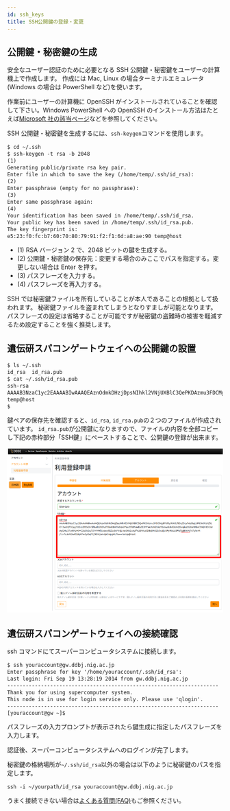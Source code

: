 ```yaml
---
id: ssh_keys
title: SSH公開鍵の登録・変更
---
```


## 公開鍵・秘密鍵の生成

安全なユーザー認証のために必要となる SSH 公開鍵・秘密鍵をユーザーの計算機上で作成します。
作成には Mac, Linux の場合ターミナルエミュレータ(Windows の場合は PowerShell など)を使います。

作業前にユーザーの計算機に OpenSSH がインストールされていることを確認して下さい。Windows PowerShell への OpenSSH のインストール方法はたとえば[Microsoft 社の該当ページ](https://docs.microsoft.com/en-us/windows-server/administration/openssh/openssh_install_firstuse)などを参照してください。


SSH 公開鍵・秘密鍵を生成するには、`ssh-keygen`コマンドを使用します。

```
$ cd ~/.ssh
$ ssh-keygen -t rsa -b 2048                                                      (1)
Generating public/private rsa key pair.
Enter file in which to save the key (/home/temp/.ssh/id_rsa):                    (2)
Enter passphrase (empty for no passphrase):                                      (3)
Enter same passphrase again:                                                     (4)
Your identification has been saved in /home/temp/.ssh/id_rsa.
Your public key has been saved in /home/temp/.ssh/id_rsa.pub.
The key fingerprint is:
e5:23:f0:fc:b7:60:70:80:79:91:f2:f1:6d:a8:ae:90 temp@host
```

- (1) RSA バージョン 2 で、2048 ビットの鍵を生成する。
- (2) 公開鍵・秘密鍵の保存先：変更する場合のみここでパスを指定する。変更しない場合は Enter を押す。
- (3) パスフレーズを入力する。
- (4) パスフレーズを再入力する。


SSH では秘密鍵ファイルを所有していることが本人であることの根拠として扱われます。
秘密鍵ファイルを盗まれてしまうとなりすましが可能となります。
パスフレーズの設定は省略することが可能ですが秘密鍵の盗難時の被害を軽減するため設定することを強く推奨します。



## 遺伝研スパコンゲートウェイへの公開鍵の設置


```
$ ls ~/.ssh
id_rsa  id_rsa.pub
$ cat ~/.ssh/id_rsa.pub
ssh-rsa AAAAB3NzaC1yc2EAAAABIwAAAQEAznOdmkDHzjDpsNIhkl2VNjUXBlC3QePKDAzmu3FDCMgBYUDyiXAXLf85q25cylVq66gLUP63nlFJz4/SLO13w2Qf3Gyyj7ADJJZR3sD+Sf8vdlt2hShAT0kkKBmToBqv2Pqx2SfzRVedlyCE4YFieUVmZUkz95dxwSUklGXmQSvigkqCG86r0NlxCSMjYitDGWAyGMu37cvBYzH0+C2uthtbqTd1VYHfjtvewySSZsvbVVnjLme0Ah2cAyifVaSN4uslDBqkN62b3vaijoXPy9ieUzSP0/dgBhKN/m7yhnM/1s+foJnRI3wfDdqXPw3yOqPC/9EXrjnmdpEmpgMJTw== temp@host
$ 
```


鍵ペアの保存先を確認すると、`id_rsa`, `id_rsa.pub`の２つのファイルが作成されています。
`id_rsa.pub`が公開鍵になりますので、ファイルの内容を全部コピーし下記の赤枠部分「SSH鍵」にペーストすることで、公開鍵の登録が出来ます。

![](reg_ssh_JP.png)

 

## 遺伝研スパコンゲートウェイへの接続確認

ssh コマンドにてスーパーコンピュータシステムに接続します。

```
$ ssh youraccount@gw.ddbj.nig.ac.jp
Enter passphrase for key '/home/youraccount/.ssh/id_rsa':
Last login: Fri Sep 19 13:28:19 2014 from gw.ddbj.nig.ac.jp
---------------------------------------------------------------------
Thank you for using supercomputer system.
This node is in use for login service only. Please use 'qlogin'.
---------------------------------------------------------------------
[youraccount@gw ~]$
```

パスフレーズの入力プロンプトが表示されたら鍵生成に指定したパスフレーズを入力します。

認証後、スーパーコンピュータシステムへのログインが完了します。

秘密鍵の格納場所が`~/.ssh/id_rsa`以外の場合は以下のように秘密鍵のパスを指定します。

```
ssh -i ~/yourpath/id_rsa youraccount@gw.ddbj.nig.ac.jp
```

うまく接続できない場合は[よくある質問(FAQ)](/faq/faq_login)もご参照ください。

